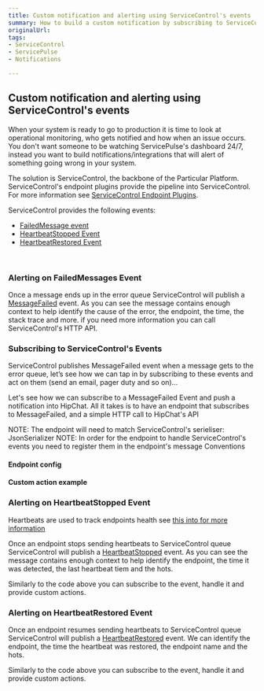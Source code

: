 ```yaml
---
title: Custom notification and alerting using ServiceControl's events
summary: How to build a custom notification by subscribing to ServiceControl's events
originalUrl: 
tags:
- ServiceControl
- ServicePulse
- Notifications

---
```


## Custom notification and alerting using ServiceControl's events
When your system is ready to go to production it is time to look at operational monitoring, who gets notified and how when an issue occurs. You don't want someone to be watching ServicePulse's dashboard 24/7, instead you want to build notifications/integrations that will alert of something going wrong in your system.

The solution is ServiceControl, the backbone of the Particular Platform. ServiceControl's endpoint plugins provide the pipeline into ServiceControl. For more information see [ServiceControl Endpoint Plugins](servicecontrol/plugins.md).

ServiceControl provides the following events:
- [FailedMessage event](#alerting-on-failedmessages-event "Alerting on FailedMessages Event")
- [HeartbeatStopped Event](#alerting-on-heartbeatstopped-event "Alerting on HeartbeatStopped Event")
- [HeartbeatRestored Event](#alerting-on-heartbeatraestored-event "Alerting on HeartbeatRestored Event")

 
### Alerting on FailedMessages Event
Once a message ends up in the error queue ServiceControl will publish a [MessageFailed](https://github.com/Particular/ServiceControl.Contracts/blob/master/src/ServiceControl.Contracts/MessageFailed.cs) event. As you can see the message contains enough context to help identify the cause of the error, the endpoint, the time, the stack trace and more. if you need more information you can call ServiceControl's HTTP API.


### Subscribing to ServiceControl's Events

ServiceControl publishes MessageFailed event when a message gets to the error queue, let’s see how we can tap in by subscribing to these events and act on them (send an email, pager duty and so on)…

Let's see how we can subscribe to a MessageFailed Event and push a notification into HipChat.
All it takes is to have an endpoint that subscribes to MessageFailed, and a simple HTTP call to HipChat's API

NOTE: The endpoint will need to match ServiceControl's serieliser: JsonSerializer
NOTE: In order for the endpoint to handle ServiceControl's events you need to register them in the endpoint's message Conventions

#### Endpoint config
<!-- import MessageFailedEndpointConfig -->

#### Custom action example
<!-- import MessageFailedHandler -->


### Alerting on HeartbeatStopped Event

Heartbeats are used to track endpoints health see [this into for more information](/servicepulse/intro-endpoints-heartbeats#active-vs-inactive-endpoints)

Once an endpoint stops sending heartbeats to ServiceControl queue ServiceControl will publish a [HeartbeatStopped](https://github.com/Particular/ServiceControl.Contracts/blob/master/src/ServiceControl.Contracts/HeartbeatStopped.cs) event. As you can see the message contains enough context to help identify the endpoint, the time it was detected, the last heartbeat tiem and the hots.

Similarly to the code above you can subscribe to the event, handle it and provide custom actions.

### Alerting on HeartbeatRestored Event

Once an endpoint resumes sending heartbeats to ServiceControl queue ServiceControl will publish a [HeartbeatRestored](https://github.com/Particular/ServiceControl.Contracts/blob/master/src/ServiceControl.Contracts/HeartbeatRestored.cs) event. We can identify the endpoint, the time the heartbeat was restored, the endpoint name and the hots.

Similarly to the code above you can subscribe to the event, handle it and provide custom actions.
